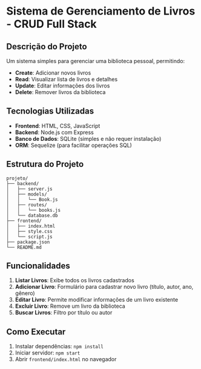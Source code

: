 # Sistema de Gerenciamento de Livros - CRUD Full Stack

## Descrição do Projeto
Um sistema simples para gerenciar uma biblioteca pessoal, permitindo:
- **Create**: Adicionar novos livros
- **Read**: Visualizar lista de livros e detalhes
- **Update**: Editar informações dos livros
- **Delete**: Remover livros da biblioteca

## Tecnologias Utilizadas
- **Frontend**: HTML, CSS, JavaScript
- **Backend**: Node.js com Express
- **Banco de Dados**: SQLite (simples e não requer instalação)
- **ORM**: Sequelize (para facilitar operações SQL)

## Estrutura do Projeto
```
projeto/
├── backend/
│   ├── server.js
│   ├── models/
│   │   └── Book.js
│   ├── routes/
│   │   └── books.js
│   └── database.db
├── frontend/
│   ├── index.html
│   ├── style.css
│   └── script.js
├── package.json
└── README.md
```

## Funcionalidades
1. **Listar Livros**: Exibe todos os livros cadastrados
2. **Adicionar Livro**: Formulário para cadastrar novo livro (título, autor, ano, gênero)
3. **Editar Livro**: Permite modificar informações de um livro existente
4. **Excluir Livro**: Remove um livro da biblioteca
5. **Buscar Livros**: Filtro por título ou autor


## Como Executar
1. Instalar dependências: `npm install`
2. Iniciar servidor: `npm start`
3. Abrir `frontend/index.html` no navegador